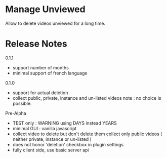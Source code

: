 # Manage Unviewed

Allow to delete videos unviewed for a long time.

# Release Notes

0.1.1
- support number of months
- minimal support of french language

0.1.0
- support for actual deletion
- collect public, private, instance and un-listed videos
  note : no choice is possible.

Pre-Alpha

- TEST only : WARNING using DAYS instead YEARS
- minimal GUI : vanilla javascript
- collect video to delete but don't delete them
  collect only public videos ( neither private, instance or un-listed )
- does not honor 'deletion' checkbox in plugin settings
- fully client side, use basic server api


